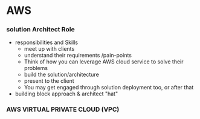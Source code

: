 # AWS

### solution Architect Role
- responsibilities and Skills
    - meet up with clients
    - understand their requirements /pain-points
    - Think of how you can leverage AWS cloud service to solve their problems
    - build the solution/architecture
    - present to the client
    - You may get engaged through solution deployment too, or after that
- building block approach & architect "hat"
### AWS VIRTUAL PRIVATE CLOUD (VPC)
